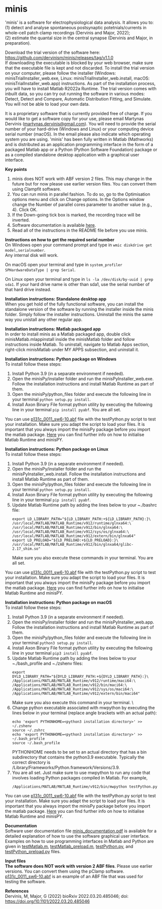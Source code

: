# minis

'minis' is a software for electrophysiological data analysis.
It allows you to:\
(1) detect and analyse spontaneous postsynaptic potetnials/currents in whole-cell patch clamp recordings (Dervinis and Major, 2022);\
(2) estimate the quantal size in the central synapse (Dervinis and Major, in preparation).

Download the trial version of the software here: https://github.com/dervinism/minis/releases/tag/v1.1.0  \
If downloading the executable is blocked by your web browser, make sure that the executable file is kept and not discarded. To install the trial version on your computer, please follow the installer (Windows: minisTrialInstaller_web.exe, Linux: minisTrialInstaller_web.install, macOS: minisTrialInstaller_web.app) instructions. As part of the installation process, you will have to install Matlab R2022a Runtime. The trial version comes with inbuilt data, so you can try out running the software in various modes: Detect, Detect and Compare, Automatic Distribution Fitting, and Simulate. You will not be able to load your own data.

It is a proprietary software that is currently provided free of charge. If you would like to get a software copy for your use, please email Martynas Dervinis (martynas.dervinis@gmail.com). You will need to provide the serial number of your hard-drive (Windows and Linux) or your computing device serial number (macOS). In the email please also indicate which operating system you are using. 'minis' has been fully written in Matlab (Mathworks) and is distributed as an application programming interface in the form of a packaged Matlab app or a Python (Python Software Foundation) package or as a compiled standalone desktop application with a graphical user interface.

**Key points**
1. minis does NOT work with ABF version 2 files. This may change in the future but for now please use earlier version files. You can convert them using Clampfit software.
2. You can run minis in parallel fashion. To do so, go to the Optimisation options menu and click on Change options. In the Options window change the Number of parallel cores parameter to another value (e.g., 4). Click OK.
3. If the Down-going tick box is marked, the recording trace will be inverted.
4. Software documentation is available [here](https://github.com/dervinism/minis/blob/main/minis_documentation.pdf).
5. Read all of the instructions in the README file before you use minis.

**Instructions on how to get the required serial number**\
On Windows open your command prompt and type in ```wmic diskdrive get model,serialnumber```. \
Any internal disk will work.

On macOS open your terminal and type in ```system_profiler SPHardwareDataType | grep Serial```.

On Linux open your terminal and type in ```ls -la /dev/disk/by-uuid | grep sda1```. If your hard drive name is other than sda1, use the serial number of that hard drive instead.

**Installation instructions: Standalone desktop app**\
When you get hold of the fully functional software, you can install the standalone version of the software by running the installer inside the minis folder. Simply follow the installer instructions. Uninstall the minis the same way you unistall any other regular app.

**Installation instructions: Matlab packaged app**\
In order to install minis as a Matlab packaged app, double click minisMatlab.mlappinstall inside the minisMatlab folder and follow instructions inside Matlab. To uninstall, navigate to Matlab Apps section, right-click minisMatlab under MY APPS subsection, and uninstall it.

**Installation instructions: Python package on Windows**\
To install follow these steps:
1. Install Python 3.9 (in a separate environment if needed).
2. Open the minisPy/installer folder and run the minisPyInstaller_web.exe. Follow the installation instructions and install Matlab Runtime as part of them.
3. Open the minisPy/python_files folder and execute the following line in your terminal ```python setup.py install```.
4. Install Axon Binary File format python utility by executing the following line in your terminal ```pip install pyabf```. You are all set.

You can use [p131c_0011_sw6-10.abf](https://github.com/dervinism/minis/blob/main/p131c_0011_sw6-10.abf) file with the testPython.py script to test your installation. Make sure you adapt the script to load your files. It is important that you always import the minisPy package before you import the matlab package. [Here](https://uk.mathworks.com/help/compiler_sdk/python/initialize-the-matlab-runtime.html) you can find further info on how to initialise Matlab Runtime and minisPY.

**Installation instructions: Python package on Linux**\
To install follow these steps:
1. Install Python 3.9 (in a separate environment if needed).
2. Open the minisPy/installer folder and run the minisPyInstaller_web.install. Follow the installation instructions and install Matlab Runtime as part of them.
3. Open the minisPy/python_files folder and execute the following line in your terminal ```python setup.py install```.
4. Install Axon Binary File format python utility by executing the following line in your terminal ```pip install pyabf```.
5. Update Matlab Runtime path by adding the lines below to your ~./bashrc file:
    ```
    export LD_LIBRARY_PATH="${LD_LIBRARY_PATH:+${LD_LIBRARY_PATH}:}\
    /usr/local/MATLAB/MATLAB_Runtime/v912/runtime/glnxa64:\
    /usr/local/MATLAB/MATLAB_Runtime/v912/bin/glnxa64:\
    /usr/local/MATLAB/MATLAB_Runtime/v912/sys/os/glnxa64:\
    /usr/local/MATLAB/MATLAB_Runtime/v912/extern/bin/glnxa64"
    export LD_PRELOAD="${LD_PRELOAD:+${LD_PRELOAD}:}\
    /usr/local/MATLAB/MATLAB_Runtime/v912/bin/glnxa64/glibc-2.17_shim.so"
    ```
    Make sure you also execute these commands in your terminal. You are all set.

You can use [p131c_0011_sw6-10.abf](https://github.com/dervinism/minis/blob/main/p131c_0011_sw6-10.abf) file with the testPython.py script to test your installation. Make sure you adapt the script to load your files. It is important that you always import the minisPy package before you import the matlab package. [Here](https://uk.mathworks.com/help/compiler_sdk/python/initialize-the-matlab-runtime.html) you can find further info on how to initialise Matlab Runtime and minisPY.

**Installation instructions: Python package on macOS**\
To install follow these steps:
1. Install Python 3.9 (in a separate environment if needed).
2. Open the minisPy/installer folder and run the minisPyInstaller_web.app. Follow the installation instructions and install Matlab Runtime as part of them.
3. Open the minisPy/python_files folder and execute the following line in your terminal ```python3 setup.py install```.
4. Install Axon Binary File format python utility by executing the following line in your terminal ```pip3 install pyabf```.
5. Update Matlab Runtime path by adding the lines below to your ~./bash_profile and ~./zshenv files:
    ```
    export DYLD_LIBRARY_PATH="${DYLD_LIBRARY_PATH:+${DYLD_LIBRARY_PATH}:}\
    /Applications/MATLAB/MATLAB_Runtime/v912/runtime/maci64:\
    /Applications/MATLAB/MATLAB_Runtime/v912/bin/maci64:\
    /Applications/MATLAB/MATLAB_Runtime/v912/sys/os/maci64:\
    /Applications/MATLAB/MATLAB_Runtime/v912/extern/bin/maci64"
    ```
    Make sure you also execute this command in your terminal. \
6. Change python executable associated with mwpython by executing the lines below in your terminal (replace angle brackets with an actual path):
    ```
    echo 'export PYTHONHOME=<python3 installation directory>' >> ~/.zshenv
    source ~/.zshrc
    echo 'export PYTHONHOME=<python3 installation directory>' >> ~/.bash_profile
    source ~/.bash_profile
    ```
    PYTHONHOME needs to be set to an actual directory that has a bin subdirectory that contains the python3.9 executable. Typically the correct directory is /Library/Frameworks/Python.framework/Versions/3.9.
7. You are all set. Just make sure to use mwpython to run any code that involves loading Python packages compiled in Matlab. For example,
    ```
    /Applications/MATLAB/MATLAB_Runtime/v912/bin/mwpython testPython.py
    ```
You can use [p131c_0011_sw6-10.abf](https://github.com/dervinism/minis/blob/main/p131c_0011_sw6-10.abf) file with the testPython.py script to test your installation. Make sure you adapt the script to load your files. It is important that you always import the minisPy package before you import the matlab package. [Here](https://uk.mathworks.com/help/compiler_sdk/python/initialize-the-matlab-runtime.html) you can find further info on how to initialise Matlab Runtime and minisPY.

**Documentation**\
Software user documentation file [minis_documentation.pdf](https://github.com/dervinism/minis/blob/main/minis_documentation.pdf) is available for a detailed explanation of how to use the software graphical user interface. Examples on how to use programming interfaces in Matlab and Python are given in [testMatlab.m](https://github.com/dervinism/minis/blob/main/testMatlab.m), [testMatlab_preload.m](https://github.com/dervinism/minis/blob/main/testMatlab_preload.m), [testPython.py](https://github.com/dervinism/minis/blob/main/testPython.py), and [testPython_preload.py](https://github.com/dervinism/minis/blob/main/testPython_preload.py) files.

**Input files**\
**The software does NOT work with version 2 ABF files**. Please use earlier versions. You can convert them using the pClamp software. [p131c_0011_sw6-10.abf](https://github.com/dervinism/minis/blob/main/p131c_0011_sw6-10.abf) is an example of an ABF file that was used for testing the software.

**References**\
Dervinis, M, Major, G (2022) bioRxiv 2022.03.20.485046; doi: https://doi.org/10.1101/2022.03.20.485046

